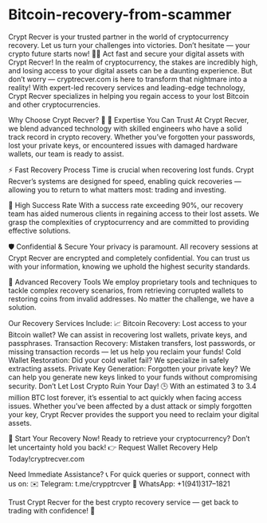 # Bitcoin-recovery-from-scammer
Crypt Recver is your trusted partner in the world of cryptocurrency recovery. Let us turn your challenges into victories. Don’t hesitate — your crypto future starts now! 🚀✨  Act fast and secure your digital assets with Crypt Recver!
In the realm of cryptocurrency, the stakes are incredibly high, and losing access to your digital assets can be a daunting experience. But don’t worry — cryptrecver.com is here to transform that nightmare into a reality! With expert-led recovery services and leading-edge technology, Crypt Recver specializes in helping you regain access to your lost Bitcoin and other cryptocurrencies.


Why Choose Crypt Recver? 🤔
🔑 Expertise You Can Trust
At Crypt Recver, we blend advanced technology with skilled engineers who have a solid track record in crypto recovery. Whether you’ve forgotten your passwords, lost your private keys, or encountered issues with damaged hardware wallets, our team is ready to assist.

⚡ Fast Recovery Process
Time is crucial when recovering lost funds. Crypt Recver’s systems are designed for speed, enabling quick recoveries — allowing you to return to what matters most: trading and investing.

🎯 High Success Rate
With a success rate exceeding 90%, our recovery team has aided numerous clients in regaining access to their lost assets. We grasp the complexities of cryptocurrency and are committed to providing effective solutions.

🛡️ Confidential & Secure
Your privacy is paramount. All recovery sessions at Crypt Recver are encrypted and completely confidential. You can trust us with your information, knowing we uphold the highest security standards.

🔧 Advanced Recovery Tools
We employ proprietary tools and techniques to tackle complex recovery scenarios, from retrieving corrupted wallets to restoring coins from invalid addresses. No matter the challenge, we have a solution.


Our Recovery Services Include: 📈
Bitcoin Recovery: Lost access to your Bitcoin wallet? We can assist in recovering lost wallets, private keys, and passphrases.
Transaction Recovery: Mistaken transfers, lost passwords, or missing transaction records — let us help you reclaim your funds!
Cold Wallet Restoration: Did your cold wallet fail? We specialize in safely extracting assets.
Private Key Generation: Forgotten your private key? We can help you generate new keys linked to your funds without compromising security.
Don’t Let Lost Crypto Ruin Your Day! 🕒
With an estimated 3 to 3.4 million BTC lost forever, it’s essential to act quickly when facing access issues. Whether you’ve been affected by a dust attack or simply forgotten your key, Crypt Recver provides the support you need to reclaim your digital assets.

🚀 Start Your Recovery Now!
Ready to retrieve your cryptocurrency? Don’t let uncertainty hold you back!
👉 Request Wallet Recovery Help Today!cryptrecver.com

Need Immediate Assistance? 📞
For quick queries or support, connect with us on:
✉️ Telegram: t.me/crypptrcver
💬 WhatsApp: +1(941)317–1821

Trust Crypt Recver for the best crypto recovery service — get back to trading with confidence! 💪
